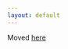 ```yaml
---
layout: default
---
```


Moved [here](https://bids-website.readthedocs.io/en/latest/tools/apps/dashboard/)

